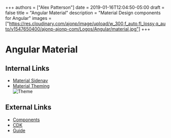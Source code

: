 +++
authors = ["Alex Patterson"]
date = 2019-01-16T12:04:50-05:00
draft = false
title = "Angular Material"
description = "Material Design components for Angular"
images = ["https://res.cloudinary.com/ajonp/image/upload/w_300,f_auto,fl_lossy,q_auto/v1547650400/ajonp-ajonp-com/Logos/Angular/material.jpg"]
+++

# Angular Material

## Internal Links

- [Material Sidenav](/lessons/9-angular-material-router-outlet)
- [Material Theming](/lessons/10-angular-material-theming)  
  ![Theme](https://res.cloudinary.com/ajonp/image/upload/w_500,f_auto,fl_lossy,q_auto/v1547585086/ajonp-ajonp-com/10-lesson-angular-material-theming/material-theming.jpg)

## External Links

- [Components](https://material.angular.io/components/categories)
- [CDK](https://material.angular.io/cdk/categories)
- [Guide](https://material.angular.io/guides)
